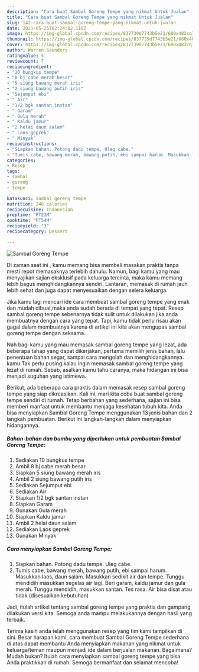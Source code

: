 ```yaml
---
description: "Cara buat Sambal Goreng Tempe yang nikmat Untuk Jualan"
title: "Cara buat Sambal Goreng Tempe yang nikmat Untuk Jualan"
slug: 142-cara-buat-sambal-goreng-tempe-yang-nikmat-untuk-jualan
date: 2021-05-25T02:24:02.116Z
image: https://img-global.cpcdn.com/recipes/837739d7743b5e21/680x482cq70/sambal-goreng-tempe-foto-resep-utama.jpg
thumbnail: https://img-global.cpcdn.com/recipes/837739d7743b5e21/680x482cq70/sambal-goreng-tempe-foto-resep-utama.jpg
cover: https://img-global.cpcdn.com/recipes/837739d7743b5e21/680x482cq70/sambal-goreng-tempe-foto-resep-utama.jpg
author: Warren Saunders
ratingvalue: 5
reviewcount: 7
recipeingredient:
- "10 bungkus tempe"
- "8 bj cabe merah besar"
- "5 siung bawang merah iris"
- "2 siung bawang putih iris"
- "Sejumput ebi"
- " Air"
- "1/2 bgk santan instan"
- " Garam"
- " Gula merah"
- " Kaldu jamur"
- "2 helai daun salam"
- " Laos geprek"
- " Minyak"
recipeinstructions:
- "Siapkan bahan. Potong dadu tempe. Uleg cabe."
- "Tumis cabe, bawang merah, bawang putih, ebi sampai harum. Masukkan laos, daun salam. Masukkan sedikit air dan tempe. Tunggu mendidih masukkan segelas air lagi. Beri garam, kaldu jamur dan gula merah. Tunggu mendidih, masukkan santan. Tes rasa. Air bisa disat atau tidak (disesuaikan kebutuhan)"
categories:
- Resep
tags:
- sambal
- goreng
- tempe

katakunci: sambal goreng tempe 
nutrition: 246 calories
recipecuisine: Indonesian
preptime: "PT23M"
cooktime: "PT54M"
recipeyield: "3"
recipecategory: Dessert

---
```



![Sambal Goreng Tempe](https://img-global.cpcdn.com/recipes/837739d7743b5e21/680x482cq70/sambal-goreng-tempe-foto-resep-utama.jpg)

Di zaman  saat ini , kamu memang bisa membeli masakan praktis tanpa mesti repot memasaknya terlebih dahulu. Namun, bagi kamu yang mau menyajikan sajian eksklusif pada keluarga tercinta, maka kamu memang lebih bagus menghidangkannya sendiri. Lantaran, memasak di rumah jauh lebih sehat dan juga dapat menyesuaikan dengan selera keluarga.

Jika kamu lagi mencari ide cara membuat sambal goreng tempe yang enak dan mudah dibuat,maka anda sudah berada di tempat yang tepat. Resep sambal goreng tempe  sebenarnya tidak sulit untuk dilakukan jika anda membuatnya dengan cara yang tepat. Tapi, kamu tidak perlu risau akan gagal dalam membuatnya 
karena di artikel ini kita akan mengupas sambal goreng tempe dengan seksama.  



Nah bagi kamu yang mau memasak sambal goreng tempe yang lezat, ada beberapa tahap yang dapat dikerjakan, pertama memilih jenis bahan, lalu penentuan bahan segar, sampai cara mengolah dan menghidangkannya. kamu Tak perlu pusing kalau ingin memasak sambal goreng tempe yang lezat di rumah. Sebab, asalkan kamu  tahu caranya, maka hidangan ini bisa menjadi suguhan yang istimewa.

Berikut, ada beberapa cara praktis  dalam memasak resep sambal goreng tempe yang siap dikreasikan. Kali ini, mari kita coba buat sambal goreng tempe sendiri di rumah. Tetap berbahan yang sederhana, sajian ini bisa memberi manfaat untuk membantu menjaga kesehatan tubuh kita. Anda bisa menyiapkan Sambal Goreng Tempe menggunakan 13 jenis bahan dan 2 langkah pembuatan. Berikut ini langkah-langkah dalam menyiapkan hidangannya.

<!--inarticleads1-->

##### Bahan-bahan dan bumbu yang diperlukan untuk pembuatan Sambal Goreng Tempe:

1. Sediakan 10 bungkus tempe
1. Ambil 8 bj cabe merah besar
1. Siapkan 5 siung bawang merah iris
1. Ambil 2 siung bawang putih iris
1. Sediakan Sejumput ebi
1. Sediakan  Air
1. Siapkan 1/2 bgk santan instan
1. Siapkan  Garam
1. Gunakan  Gula merah
1. Siapkan  Kaldu jamur
1. Ambil 2 helai daun salam
1. Sediakan  Laos geprek
1. Gunakan  Minyak




<!--inarticleads2-->

##### Cara menyiapkan Sambal Goreng Tempe:

1. Siapkan bahan. Potong dadu tempe. Uleg cabe.
1. Tumis cabe, bawang merah, bawang putih, ebi sampai harum. Masukkan laos, daun salam. Masukkan sedikit air dan tempe. Tunggu mendidih masukkan segelas air lagi. Beri garam, kaldu jamur dan gula merah. Tunggu mendidih, masukkan santan. Tes rasa. Air bisa disat atau tidak (disesuaikan kebutuhan)




Jadi, itulah artikel tentang  sambal goreng tempe  yang praktis dan gampang dilakukan versi kita. Semoga anda mampu melakukannya dengan hasil yang terbaik. 

Terima kasih anda telah menggunakan resep yang tim kami tampilkan di sini. Besar harapan kami, cara membuat  Sambal Goreng Tempe sederhana di atas dapat membantu Anda menyiapkan makanan yang nikmat untuk keluarga/teman maupun menjadi ide dalam berjualan makanan. Bagaimana? Mudah bukan? Itulah cara menyiapkan sambal goreng tempe yang bisa Anda praktikkan di rumah. Semoga bermanfaat dan selamat mencoba!

